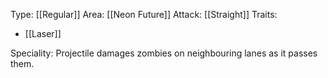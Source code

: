 Type: [[Regular]]
Area: [[Neon Future]]
Attack: [[Straight]]
Traits:
- [[Laser]]

Speciality: Projectile damages zombies on neighbouring lanes as it passes them.